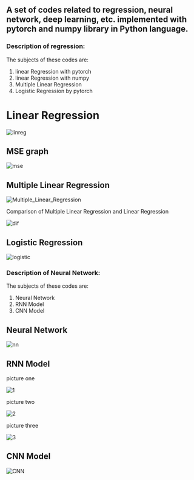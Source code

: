 ## A set of codes related to regression, neural network, deep learning, etc. implemented with pytorch and numpy library in Python language.

### Description of regression:
The subjects of these codes are:

1. linear Regression with pytorch
2. linear Regression with numpy
3. Multiple Linear Regression
4. Logistic Regression by pytorch


# Linear Regression
![linreg](https://github.com/ALItaheri1380/pytorch/assets/98982133/8177a2b2-ec23-4264-bfeb-9eba9ec6a163)



## MSE graph
![mse](https://github.com/ALItaheri1380/pytorch/assets/98982133/1cb9ae8b-2bb5-4e87-ae36-339413271df9)



## Multiple Linear Regression
![Multiple_Linear_Regression](https://github.com/ALItaheri1380/pytorch/assets/98982133/45746647-0088-4c70-a7a0-e64ca680b2a6)


Comparison of Multiple Linear Regression and Linear Regression


![dif](https://github.com/ALItaheri1380/pytorch/assets/98982133/7cbdcceb-5460-4999-ab75-10ac50370449)



## Logistic Regression
![logistic](https://github.com/ALItaheri1380/pytorch/assets/98982133/37da7697-ad26-4aa1-8da6-b46860e246c0)





### Description of Neural Network:
The subjects of these codes are:

1. Neural Network
2. RNN Model
3. CNN Model


## Neural Network
![nn](https://github.com/ALItaheri1380/pytorch/assets/98982133/aef98506-91ad-4636-ac02-35717a64d456)



## RNN Model


picture one

![1](https://github.com/ALItaheri1380/pytorch/assets/98982133/aa2c495e-6d5d-4f7b-990b-b0f40d352d2d)

picture two

![2](https://github.com/ALItaheri1380/pytorch/assets/98982133/f57dfe69-0740-4a72-a2d7-2ceb7fffc48b)

picture three

![3](https://github.com/ALItaheri1380/pytorch/assets/98982133/51e98956-8ac3-408b-806b-f6de4db00475)


## CNN Model
![CNN](https://github.com/ALItaheri1380/pytorch/assets/98982133/fda1b2d4-9643-49d2-90d6-e22fd2a7d5cf)










